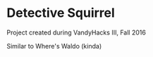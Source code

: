 # Detective Squirrel
Project created during VandyHacks III, Fall 2016

Similar to Where's Waldo (kinda)
